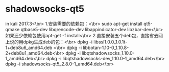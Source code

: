# shadowsocks-qt5
in kali 2017.3<\br>
1.安装需要的依赖包：<\br>
  sudo apt-get install qt5-qmake qtbase5-dev libqrencode-dev libappindicator-dev libzbar-dev<\br>
  如果还少依赖包使用apt-get -f install<\br>
2.直接安装五个deb包，直接省去网上说的用dpkg生成deb的包：<\br>
dpkg -i libssl1.0.0_1.0.1t-1+deb8u6_amd64.deb <\br>
dpkg -i libbotan-1.10-0_1.10.8-2+deb8u1_amd64.deb<\br>
dpkg -i libqtshadowsocks_1.10.0-1_amd64.deb<\br>
dpkg -i libqtshadowsocks-dev_1.10.0-1_amd64.deb<\br>
dpkg -i shadowsocks-qt5_2.8.0-1_amd64.deb<\br>
